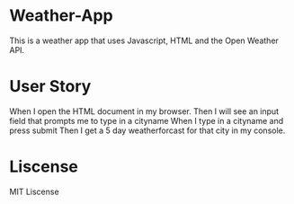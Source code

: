 # Weather-App

This is a weather app that uses Javascript, HTML and the Open Weather API.

# User Story

When I open the HTML document in my browser.
Then I will see an input field that prompts me to type in a cityname
When I type in a cityname and press submit
Then I get a 5 day weatherforcast for that city in my console.

# Liscense

MIT Liscense